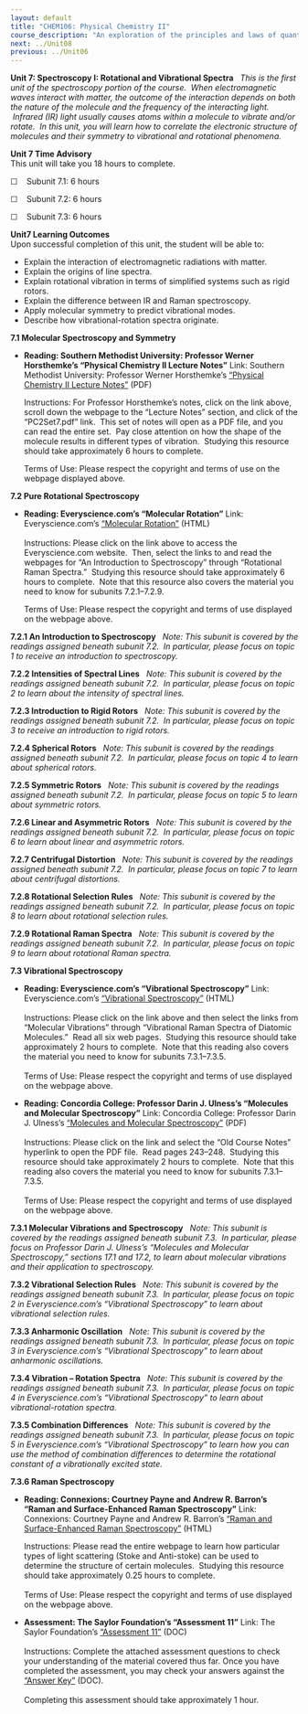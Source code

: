 ```yaml
---
layout: default
title: "CHEM106: Physical Chemistry II"
course_description: "An exploration of the principles and laws of quantum mechanics as well as the interaction between matter and electromagnetic waves."
next: ../Unit08
previous: ../Unit06
---
```

**Unit 7: Spectroscopy I: Rotational and Vibrational Spectra** <span
id="7"></span> 
*This is the first unit of the spectroscopy portion of the course.  When
electromagnetic waves interact with matter, the outcome of the
interaction depends on both the nature of the molecule and the frequency
of the interacting light.  Infrared (IR) light usually causes atoms
within a molecule to vibrate and/or rotate.  In this unit, you will
learn how to correlate the electronic structure of molecules and their
symmetry to vibrational and rotational phenomena.*

**Unit 7 Time Advisory**  
This unit will take you 18 hours to complete.  
  
 ☐    Subunit 7.1: 6 hours  
  
 ☐    Subunit 7.2: 6 hours  
  
 ☐    Subunit 7.3: 6 hours

**Unit7 Learning Outcomes**  
Upon successful completion of this unit, the student will be able to:  
-   Explain the interaction of electromagnetic radiations with matter.
-   Explain the origins of line spectra.
-   Explain rotational vibration in terms of simplified systems such as
    rigid rotors.
-   Explain the difference between IR and Raman spectroscopy.
-   Apply molecular symmetry to predict vibrational modes.
-   Describe how vibrational-rotation spectra originate.

**7.1 Molecular Spectroscopy and Symmetry** <span id="7.1"></span> 
-   **Reading: Southern Methodist University: Professor Werner
    Horsthemke’s “Physical Chemistry II Lecture Notes”**
    Link: Southern Methodist University: Professor Werner Horsthemke’s
    [“Physical Chemistry II Lecture
    Notes”](http://faculty.smu.edu/whorsthe/pchem2.html) (PDF)  
      
     Instructions: For Professor Horsthemke’s notes, click on the link
    above, scroll down the webpage to the “Lecture Notes” section, and
    click of the “PC2Set7.pdf” link.  This set of notes will open as a
    PDF file, and you can read the entire set.  Pay close attention on
    how the shape of the molecule results in different types of
    vibration.  Studying this resource should take approximately 6 hours
    to complete.  
      
     Terms of Use: Please respect the copyright and terms of use on the
    webpage displayed above.

**7.2 Pure Rotational Spectroscopy** <span id="7.2"></span> 
-   **Reading: Everyscience.com’s “Molecular Rotation”**
    Link: Everyscience.com’s [“Molecular
    Rotation”](http://www.everyscience.com/Chemistry/Physical/Molecular_Rotation/)
    (HTML)  
        
     Instructions: Please click on the link above to access the
    Everyscience.com website.  Then, select the links to and read the
    webpages for “An Introduction to Spectroscopy” through “Rotational
    Raman Spectra.”  Studying this resource should take approximately 6
    hours to complete.  Note that this resource also covers the material
    you need to know for subunits 7.2.1–7.2.9.  
      
     Terms of Use: Please respect the copyright and terms of use
    displayed on the webpage above.

**7.2.1 An Introduction to Spectroscopy** <span id="7.2.1"></span> 
*Note: This subunit is covered by the readings assigned beneath subunit
7.2.  In particular, please focus on topic 1 to receive an introduction
to spectroscopy.*

**7.2.2 Intensities of Spectral Lines** <span id="7.2.2"></span> 
*Note: This subunit is covered by the readings assigned beneath subunit
7.2.  In particular, please focus on topic 2 to learn about the
intensity of spectral lines.*

**7.2.3 Introduction to Rigid Rotors** <span id="7.2.3"></span> 
*Note: This subunit is covered by the readings assigned beneath subunit
7.2.  In particular, please focus on topic 3 to receive an introduction
to rigid rotors.*

**7.2.4 Spherical Rotors** <span id="7.2.4"></span> 
*Note: This subunit is covered by the readings assigned beneath subunit
7.2.  In particular, please focus on topic 4 to learn about spherical
rotors.*

**7.2.5 Symmetric Rotors** <span id="7.2.5"></span> 
*Note: This subunit is covered by the readings assigned beneath subunit
7.2.  In particular, please focus on topic 5 to learn about symmetric
rotors.*

**7.2.6 Linear and Asymmetric Rotors** <span id="7.2.6"></span> 
*Note: This subunit is covered by the readings assigned beneath subunit
7.2.  In particular, please focus on topic 6 to learn about linear and
asymmetric rotors.*

**7.2.7 Centrifugal Distortion** <span id="7.2.7"></span> 
*Note: This subunit is covered by the readings assigned beneath subunit
7.2.  In particular, please focus on topic 7 to learn about centrifugal
distortions.*

**7.2.8 Rotational Selection Rules** <span id="7.2.8"></span> 
*Note: This subunit is covered by the readings assigned beneath subunit
7.2.  In particular, please focus on topic 8 to learn about rotational
selection rules.*

**7.2.9 Rotational Raman Spectra** <span id="7.2.9"></span> 
*Note: This subunit is covered by the readings assigned beneath subunit
7.2.  In particular, please focus on topic 9 to learn about rotational
Raman spectra.*

**7.3 Vibrational Spectroscopy** <span id="7.3"></span> 
-   **Reading: Everyscience.com’s “Vibrational Spectroscopy”**
    Link: Everyscience.com’s [“Vibrational
    Spectroscopy”](http://www.everyscience.com/Chemistry/Physical/Vibrational_Spectroscopy/)
    (HTML)  
        
     Instructions: Please click on the link above and then select the
    links from “Molecular Vibrations” through “Vibrational Raman Spectra
    of Diatomic Molecules.”  Read all six web pages.  Studying this
    resource should take approximately 2 hours to complete.  Note that
    this reading also covers the material you need to know for subunits
    7.3.1–7.3.5.  
        
     Terms of Use: Please respect the copyright and terms of use
    displayed on the webpage above.

-   **Reading: Concordia College: Professor Darin J. Ulness’s “Molecules
    and Molecular Spectroscopy”**
    Link: Concordia College: Professor Darin J. Ulness’s [“Molecules and
    Molecular
    Spectroscopy”](http://www.cord.edu/faculty/ulnessd/pchem/pchem.html)
    (PDF)  
        
     Instructions: Please click on the link and select the “Old Course
    Notes” hyperlink to open the PDF file.  Read pages 243–248. 
    Studying this resource should take approximately 2 hours to
    complete.  Note that this reading also covers the material you need
    to know for subunits 7.3.1–7.3.5.  
        
     Terms of Use: Please respect the copyright and terms of use
    displayed on the webpage above.

**7.3.1 Molecular Vibrations and Spectroscopy** <span
id="7.3.1"></span> 
*Note: This subunit is covered by the readings assigned beneath subunit
7.3.  In particular, please focus on Professor Darin J. Ulness’s
“Molecules and Molecular Spectroscopy,” sections 17.1 and 17.2, to learn
about molecular vibrations and their application to spectroscopy.*

**7.3.2 Vibrational Selection Rules** <span id="7.3.2"></span> 
*Note: This subunit is covered by the readings assigned beneath subunit
7.3.  In particular, please focus on topic 2 in Everyscience.com’s
“Vibrational Spectroscopy” to learn about vibrational selection rules.*

**7.3.3 Anharmonic Oscillation** <span id="7.3.3"></span> 
*Note: This subunit is covered by the readings assigned beneath subunit
7.3.  In particular, please focus on topic 3 in Everyscience.com’s
“Vibrational Spectroscopy” to learn about anharmonic oscillations.*

**7.3.4 Vibration – Rotation Spectra** <span id="7.3.4"></span> 
*Note: This subunit is covered by the readings assigned beneath subunit
7.3.  In particular, please focus on topic 4 in Everyscience.com’s
“Vibrational Spectroscopy” to learn about vibrational-rotation spectra.*

**7.3.5 Combination Differences** <span id="7.3.5"></span> 
*Note: This subunit is covered by the readings assigned beneath subunit
7.3.  In particular, please focus on topic 5 in Everyscience.com’s
“Vibrational Spectroscopy” to learn how you can use the method of
combination differences to determine the rotational constant of a
vibrationally excited state.*

**7.3.6 Raman Spectroscopy** <span id="7.3.6"></span> 
-   **Reading: Connexions: Courtney Payne and Andrew R. Barron’s “Raman
    and Surface-Enhanced Raman Spectroscopy”**
    Link: Connexions: Courtney Payne and Andrew R. Barron’s [“Raman and
    Surface-Enhanced Raman
    Spectroscopy”](http://cnx.org/content/m34528/latest/) (HTML)  
      
     Instructions: Please read the entire webpage to learn how
    particular types of light scattering (Stoke and Anti-stoke) can be
    used to determine the structure of certain molecules.  Studying this
    resource should take approximately 0.25 hours to complete.  
        
     Terms of Use: Please respect the copyright and terms of use
    displayed on the webpage above.

-   **Assessment: The Saylor Foundation’s “Assessment 11”**
    Link: The Saylor Foundation’s [“Assessment
    11”](http://www.saylor.org/site/wp-content/uploads/2014/02/CHEM106-Assessment11-FINAL.docx)
    (DOC)  
        
     Instructions: Complete the attached assessment questions to check
    your understanding of the material covered thus far. Once you have
    completed the assessment, you may check your answers against the
    [“Answer
    Key”](http://www.saylor.org/site/wp-content/uploads/2014/02/CHEM106-Assessment11-AnswerKey-FINAL.docx)
    (DOC).  
        
     Completing this assessment should take approximately 1 hour.


